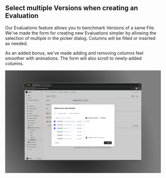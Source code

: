 ## Select multiple Versions when creating an Evaluation

Our Evaluations feature allows you to benchmark Versions of a same File. We've made the form for creating new Evaluations simpler by allowing the selection of multiple in the picker dialog. Columns will be filled or inserted as needed.

As an added bonus, we've made adding and removing columns feel smoother with animations. The form will also scroll to newly-added columns.

![](../assets/images/multiselect_picker.png)
